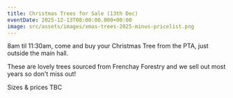 ```yaml
---
title: Christmas Trees for Sale (13th Dec)
eventDate: 2025-12-13T08:00:00.000+00:00
image: src/assets/images/xmas-trees-2025-minus-pricelist.png
---
```


8am til 11:30am, come and buy your Christmas Tree from the PTA, just outside the main hall.

These are lovely trees sourced from Frenchay Forestry and we sell out most years so don't miss out!

Sizes & prices TBC
